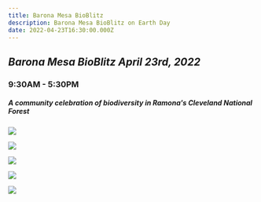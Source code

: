 ```yaml
---
title: Barona Mesa BioBlitz
description: Barona Mesa BioBlitz on Earth Day
date: 2022-04-23T16:30:00.000Z
---
```

## ***Barona Mesa BioBlitz April 23rd, 2022***

### 9:30AM - 5:30PM

##### A community celebration of biodiversity in Ramona's Cleveland National Forest 

![](/assets/images/posts/bmbbinatstat.png)

![](/assets/images/posts/pictures.png)

![](/assets/images/posts/bmbb-invite-1-1.png)

![](/assets/images/posts/bmbb-invite-1-2.png)

![](/assets/images/posts/logo.png)